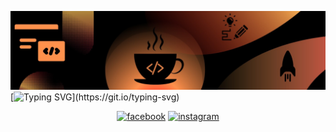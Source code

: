![Portada](Presentacion.jpg)
[![Typing SVG](https://readme-typing-svg.demolab.com?font=Press+Start+2P&size=15&duration=3000&pause=800&color=B66563&center=true&vCenter=true&width=700&lines=Hola%2C+me+llamo+Pablo+Pizarro;Estudiante+en+Sistemas+de+Informaci%C3%B3n;Desarrollador+Web+en+progreso...)](https://git.io/typing-svg)

<p align="center">
  <a href="https://www.facebook.com/pablo.pizarro.10441"><img src="https://img.icons8.com/color/96/000000/facebook.png" alt="facebook"/></a>
  <a href="https://www.instagram.com/pablo_joel38_pc"><img src="https://img.icons8.com/color/96/000000/instagram-new.png" alt="instagram"/></a>
</p>
